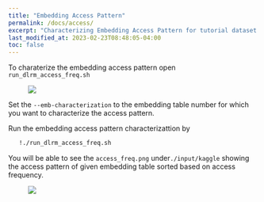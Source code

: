 ```yaml
---
title: "Embedding Access Pattern"
permalink: /docs/access/
excerpt: "Characterizing Embedding Access Pattern for tutorial dataset."
last_modified_at: 2023-02-23T08:48:05-04:00
toc: false
---
```


To charaterize the embedding access pattern open `run_dlrm_access_freq.sh`

<figure>
  <img src="{{ '/assets/tutorial/access_pattern.png' }}">
</figure>

Set the `--emb-characterization` to the embedding table number for which you want to characterize the access pattern.

Run the embedding access pattern characterizattion by

```bash
   !./run_dlrm_access_freq.sh
```

You will be able to see the `access_freq.png` under`./input/kaggle` showing the access pattern of given embedding table sorted based on access frequency.

<figure>
  <img src="{{ '/assets/tutorial/access_freq.png' }}">
</figure>

